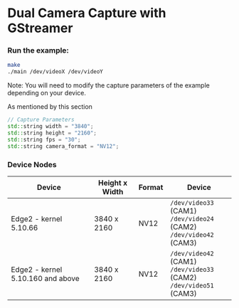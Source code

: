 # Dual Camera Capture with GStreamer

### Run the example:
```bash
make
./main /dev/videoX /dev/videoY
```

Note: You will need to modify the capture parameters of the example depending on your device.

As mentioned by this section

```c++
// Capture Parameters
std::string width = "3840";
std::string height = "2160";
std::string fps = "30";
std::string camera_format = "NV12";
```

### Device Nodes
| Device | Height x Width | Format | Device |
| --- | --- | --- | --- |
| Edge2 - kernel 5.10.66 | 3840 x 2160 | NV12 | `/dev/video33` (CAM1) <br> `/dev/video24` (CAM2) <br> `/dev/video42` (CAM3) | 
| Edge2 - kernel 5.10.160 and above | 3840 x 2160 | NV12 | `/dev/video42` (CAM1) <br> `/dev/video33` (CAM2) <br> `/dev/video51` (CAM3) | 
